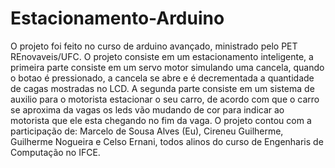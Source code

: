 # Estacionamento-Arduino
O projeto foi feito no curso de arduino avançado, ministrado pelo PET REnovaveis/UFC. O projeto consiste em um estacionamento
inteligente, a primeira parte consiste em um servo motor simulando uma cancela, quando o botao é pressionado, a cancela se 
abre e é decrementada a quantidade de cagas mostradas no LCD. A segunda parte consiste em um sistema de auxilio para o motorista 
estacionar o seu carro, de acordo com que o carro se aproxima da vagas os leds vão mudando de cor para indicar ao motorista que ele 
esta chegando no fim da vaga.
O projeto contou com a participação de: Marcelo de Sousa Alves (Eu), Cireneu Guilherme, Guilherme Nogueira e Celso Ernani, todos 
alinos do curso de Engenharis de Computação no IFCE.
